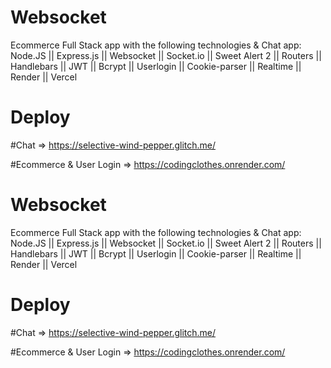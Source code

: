 # Websocket
Ecommerce Full Stack app with the following technologies & Chat app:
Node.JS || Express.js || Websocket || Socket.io || Sweet Alert 2 || Routers || Handlebars || JWT || Bcrypt || Userlogin || Cookie-parser || Realtime || Render || Vercel 


# Deploy

#Chat => https://selective-wind-pepper.glitch.me/

#Ecommerce & User Login => https://codingclothes.onrender.com/

# Websocket
Ecommerce Full Stack app with the following technologies & Chat app:
Node.JS || Express.js || Websocket || Socket.io || Sweet Alert 2 || Routers || Handlebars || JWT || Bcrypt || Userlogin || Cookie-parser || Realtime || Render || Vercel 


# Deploy

#Chat => https://selective-wind-pepper.glitch.me/

#Ecommerce & User Login => https://codingclothes.onrender.com/
